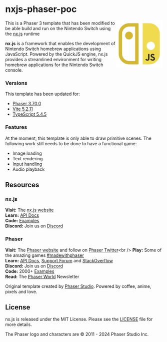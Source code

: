 # nxjs-phaser-poc

<img align="right" width="150" height="150" src="./public/assets/nxjs-logo.png">

This is a Phaser 3 template that has been modified to be able build and run on the Nintendo Switch using the [nx.js](https://nxjs.n8.io/) runtime

**nx.js** is a framework that enables the development of Nintendo Switch homebrew applications using JavaScript. Powered by the QuickJS engine, nx.js provides a streamlined environment for writing homebrew applications for the Nintendo Switch console.

### Versions

This template has been updated for:

- [Phaser 3.70.0](https://github.com/phaserjs/phaser)
- [Vite 5.2.11](https://github.com/vitejs/vite)
- [TypeScript 5.4.5](https://github.com/microsoft/TypeScript)

### Features

At the moment, this template is only able to draw primitive scenes. The following work still needs to be done to have a functional game:

- Image loading
- Text rendering
- Input handling
- Audio playback

## Resources

### nx.js

**Visit:** The [nx.js website](https://nxjs.n8.io/)<br />
**Learn:** [API Docs](https://newdocs.phaser.io)<br />
**Code:** [Examples](https://github.com/TooTallNate/nx.js/blob/main/apps)<br />
**Discord:** Join us on [Discord](https://discord.gg/MMmn73nsGz)

### Phaser
**Visit:** The [Phaser website](https://phaser.io) and follow on [Phaser Twitter](https://twitter.com/phaser_)<br />
**Play:** Some of the amazing games [#madewithphaser](https://twitter.com/search?q=%23madewithphaser&src=typed_query&f=live)<br />
**Learn:** [API Docs](https://newdocs.phaser.io), [Support Forum](https://phaser.discourse.group/) and [StackOverflow](https://stackoverflow.com/questions/tagged/phaser-framework)<br />
**Discord:** Join us on [Discord](https://discord.gg/phaser)<br />
**Code:** 2000+ [Examples](https://labs.phaser.io)<br />
**Read:** The [Phaser World](https://phaser.io/community/newsletter) Newsletter<br />

Original template created by [Phaser Studio](mailto:support@phaser.io). Powered by coffee, anime, pixels and love.

## License

nx.js is released under the MIT License. Please see the [LICENSE](https://github.com/TooTallNate/nx.js/blob/main/LICENSE) file for more details.

The Phaser logo and characters are &copy; 2011 - 2024 Phaser Studio Inc.